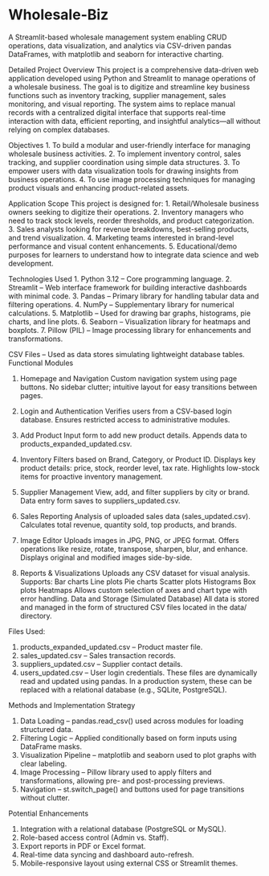 # Wholesale-Biz
A Streamlit-based wholesale management system enabling CRUD operations, data visualization, and analytics via CSV-driven pandas DataFrames, with matplotlib and seaborn for interactive charting.

Detailed Project Overview
This project is a comprehensive data-driven web application developed using Python and Streamlit to manage operations of a wholesale business. The goal is to digitize and streamline key business functions such as inventory tracking, supplier management, sales monitoring, and visual reporting.
The system aims to replace manual records with a centralized digital interface that supports real-time interaction with data, efficient reporting, and insightful analytics—all without relying on complex databases.

Objectives
    1. To build a modular and user-friendly interface for managing wholesale business activities.
    2. To implement inventory control, sales tracking, and supplier coordination using simple data structures.
    3. To empower users with data visualization tools for drawing insights from business operations.
    4. To use image processing techniques for managing product visuals and enhancing product-related assets.

Application Scope
This project is designed for:
    1. Retail/Wholesale business owners seeking to digitize their operations.
    2. Inventory managers who need to track stock levels, reorder thresholds, and product categorization.
    3. Sales analysts looking for revenue breakdowns, best-selling products, and trend visualization.
    4. Marketing teams interested in brand-level performance and visual content enhancements.
    5. Educational/demo purposes for learners to understand how to integrate data science and web development.

Technologies Used
    1. Python 3.12 – Core programming language.
    2. Streamlit – Web interface framework for building interactive dashboards with minimal code.
    3. Pandas – Primary library for handling tabular data and filtering operations.
    4. NumPy – Supplementary library for numerical calculations.
    5. Matplotlib – Used for drawing bar graphs, histograms, pie charts, and line plots.
    6. Seaborn – Visualization library for heatmaps and boxplots.
    7. Pillow (PIL) – Image processing library for enhancements and transformations.

CSV Files – Used as data stores simulating lightweight database tables.
Functional Modules
1. Homepage and Navigation
    Custom navigation system using page buttons.
    No sidebar clutter; intuitive layout for easy transitions between pages.
2. Login and Authentication
    Verifies users from a CSV-based login database.
    Ensures restricted access to administrative modules.
3. Add Product
    Input form to add new product details.
    Appends data to products_expanded_updated.csv.
4. Inventory
    Filters based on Brand, Category, or Product ID.
    Displays key product details: price, stock, reorder level, tax rate.
    Highlights low-stock items for proactive inventory management.

5. Supplier Management
    View, add, and filter suppliers by city or brand.
    Data entry form saves to suppliers_updated.csv.

6. Sales Reporting
    Analysis of uploaded sales data (sales_updated.csv).
    Calculates total revenue, quantity sold, top products, and brands.

7. Image Editor
    Uploads images in JPG, PNG, or JPEG format.
    Offers operations like resize, rotate, transpose, sharpen, blur, and enhance.
    Displays original and modified images side-by-side.

8. Reports & Visualizations
Uploads any CSV dataset for visual analysis.
Supports:
    Bar charts
    Line plots
    Pie charts
    Scatter plots
    Histograms
    Box plots
    Heatmaps
Allows custom selection of axes and chart type with error handling.
Data and Storage (Simulated Database)
All data is stored and managed in the form of structured CSV files located in the data/ directory.

Files Used:
1. products_expanded_updated.csv – Product master file.
2. sales_updated.csv – Sales transaction records.
3. suppliers_updated.csv – Supplier contact details.
4. users_updated.csv – User login credentials.
These files are dynamically read and updated using pandas. In a production system, these can be replaced with a relational database (e.g., SQLite, PostgreSQL).

Methods and Implementation Strategy
1. Data Loading – pandas.read_csv() used across modules for loading structured data.
2. Filtering Logic – Applied conditionally based on form inputs using DataFrame masks.
3. Visualization Pipeline – matplotlib and seaborn used to plot graphs with clear labeling.
4. Image Processing – Pillow library used to apply filters and transformations, allowing pre- and post-processing previews.
5. Navigation – st.switch_page() and buttons used for page transitions without clutter.

Potential Enhancements
1. Integration with a relational database (PostgreSQL or MySQL).
2. Role-based access control (Admin vs. Staff).
3. Export reports in PDF or Excel format.
4. Real-time data syncing and dashboard auto-refresh.
5. Mobile-responsive layout using external CSS or Streamlit themes.
